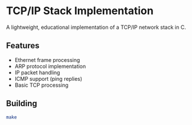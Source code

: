 # TCP/IP Stack Implementation

A lightweight, educational implementation of a TCP/IP network stack in C.

## Features

- Ethernet frame processing
- ARP protocol implementation  
- IP packet handling
- ICMP support (ping replies)
- Basic TCP processing

## Building

```bash
make
